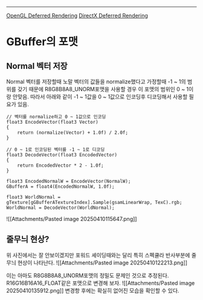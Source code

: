 ---
[OpenGL Deferred Rendering](https://learnopengl.com/Advanced-Lighting/Deferred-Shading)
[DirectX Deferred Rendering](https://learn.microsoft.com/en-us/windows/win32/direct3d11/overviews-direct3d-11-render-multi-thread-render)

# GBuffer의 포맷
## Normal 벡터 저장
Normal 벡터를 저장할때 노말 벡터의 값들을 normalize했다고 가정할때 
-1 ~ 1의 범위를 갖기 때문에 R8G8B8A8_UNORM포맷을 사용할 경우 이 포맷의 범위인 0 ~ 1이랑 안맞음.
따라서 아래와 같이 -1 ~ 1값을 0 ~ 1값으로 인코딩후 디코딩해서 사용할 필요가 있음.
```
// 벡터를 normalize하고 0 ~ 1값으로 인코딩
float3 EncodeVector(float3 Vector)
{
    return (normalize(Vector) + 1.0f) / 2.0f;
}

// 0 ~ 1로 인코딩된 벡터를 -1 ~ 1로 디코딩
float3 DecodeVector(float3 EncodedVector)
{
    return EncodedVector * 2 - 1.0f;
}
```

```
float3 EncodedNormalW = EncodeVector(NormalW);
GBufferA = float4(EncodedNormalW, 1.0f);
```

```
float3 WorldNormal = gTexture[gGBufferATextureIndex].Sample(gsamLinearWrap, TexC).rgb;
WorldNormal = DecodeVector(WorldNormal);
```
![[Attachments/Pasted image 20250410115647.png]]
## 줄무늬 현상?
위 사진에서는 잘 안보이겠지만 포워드 셰이딩때와는 달리 특히 스펙큘라 반사부분에 줄무늬 현상이 나타난다.
![[Attachments/Pasted image 20250410122213.png]]

이는 아마도 R8G8B8A8_UNORM포맷의 정밀도 문제인 것으로 추정된다. R16G16B16A16_FLOAT같은 포맷으로 변경해 보자.
![[Attachments/Pasted image 20250410135912.png]]
변경항 후에는 확실히 없어진 모습을 확인할 수 있다.